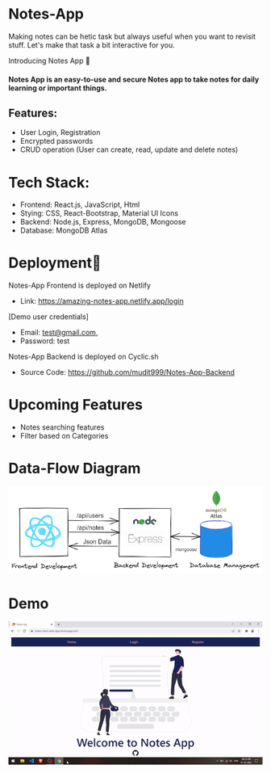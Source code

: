# Notes-App

Making notes can be hetic task but always useful when you want to revisit stuff. Let's make that task a bit interactive for you.

Introducing Notes App 🎉 
#### Notes App is an easy-to-use and secure Notes app to take notes for daily learning or important things.

## Features: 
- User Login, Registration
- Encrypted passwords 
- CRUD operation (User can create, read, update and delete notes)

# Tech Stack: 
- Frontend: React.js, JavaScript, Html
- Stying: CSS, React-Bootstrap, Material UI Icons
- Backend: Node.js, Express, MongoDB, Mongoose
- Database: MongoDB Atlas

# Deployment🚀
Notes-App Frontend is deployed on Netlify
- Link: https://amazing-notes-app.netlify.app/login

[Demo user credentials]
- Email: test@gmail.com,
- Password: test

Notes-App Backend is deployed on Cyclic.sh
- Source Code: https://github.com/mudit999/Notes-App-Backend

# Upcoming Features
- Notes searching features
- Filter based on Categories

# Data-Flow Diagram
![](https://github.com/mudit999/Notes-Mern-App/blob/master/demo/notesApp-Data-Flow.png)



# Demo
![](https://github.com/mudit999/Notes-Mern-App/blob/master/demo/notes-app-demo.gif)


